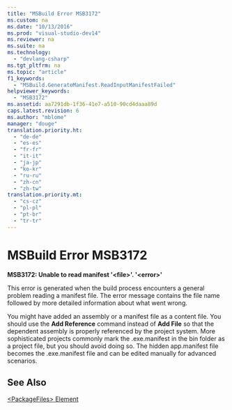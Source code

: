 ```yaml
---
title: "MSBuild Error MSB3172"
ms.custom: na
ms.date: "10/13/2016"
ms.prod: "visual-studio-dev14"
ms.reviewer: na
ms.suite: na
ms.technology: 
  - "devlang-csharp"
ms.tgt_pltfrm: na
ms.topic: "article"
f1_keywords: 
  - "MSBuild.GenerateManifest.ReadInputManifestFailed"
helpviewer_keywords: 
  - "MSB3172"
ms.assetid: aa7291db-1f36-41e7-a510-90cd4daaa89d
caps.latest.revision: 6
ms.author: "mblome"
manager: "douge"
translation.priority.ht: 
  - "de-de"
  - "es-es"
  - "fr-fr"
  - "it-it"
  - "ja-jp"
  - "ko-kr"
  - "ru-ru"
  - "zh-cn"
  - "zh-tw"
translation.priority.mt: 
  - "cs-cz"
  - "pl-pl"
  - "pt-br"
  - "tr-tr"
---
```

# MSBuild Error MSB3172
**MSB3172: Unable to read manifest '\<file>'. '\<error>'**  
  
 This error is generated when the build process encounters a general problem reading a manifest file. The error message contains the file name followed by more detailed information about what went wrong.  
  
 You might have added an assembly or a manifest file as a content file. You should use the **Add Reference** command instead of **Add File** so that the dependent assembly is properly referenced by the project system. More sophisticated projects commonly mark the .exe.manifest in the bin folder as a project file, but you should avoid doing so. The hidden app.manifest file becomes the .exe.manifest file and can be edited manually for advanced scenarios.  
  
## See Also  
 [\<PackageFiles> Element](../deployment/-packagefiles--element--bootstrapper-.md)